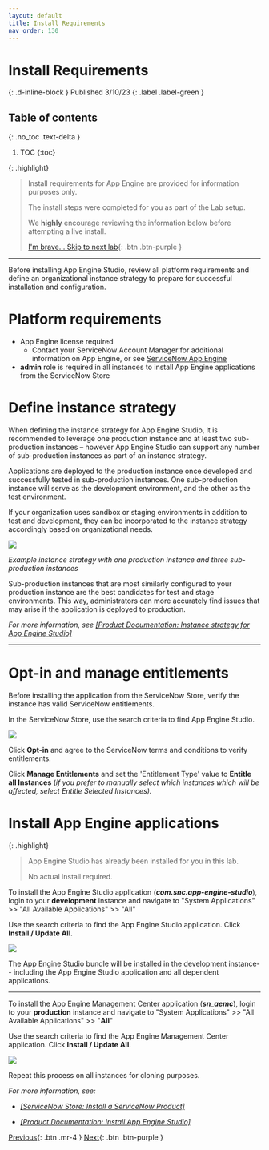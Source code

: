```yaml
---
layout: default
title: Install Requirements
nav_order: 130
---
```


# Install Requirements

{: .d-inline-block }
Published 3/10/23
{: .label .label-green }

## Table of contents
{: .no_toc .text-delta }

1. TOC
{:toc}

{: .highlight}
> Install requirements for App Engine are provided for information purposes only. 
>
> The install steps were completed for you as part of the Lab setup. 
>
> We **highly** encourage reviewing the information below before attempting a live install. 
>
> [I'm brave... Skip to next lab][NEXT]{: .btn .btn-purple }

---

Before installing App Engine Studio, review all platform requirements and define an organizational instance strategy to prepare for successful installation and configuration.

# Platform requirements
- App Engine license required
  -	Contact your ServiceNow Account Manager for additional information on App Engine, or see [ServiceNow App Engine](https://www.servicenow.com/products/now-platform-app-engine.html)
- **admin** role is required in all instances to install App Engine applications from the ServiceNow Store

# Define instance strategy
When defining the instance strategy for App Engine Studio, it is recommended to leverage one production instance and at least two sub-production instances – however App Engine Studio can support any number of sub-production instances as part of an instance strategy.

Applications are deployed to the production instance once developed and successfully tested in sub-production instances. One sub-production instance will serve as the development environment, and the other as the test environment.

If your organization uses sandbox or staging environments in addition to test and development, they can be incorporated to the instance strategy accordingly based on organizational needs.

![](../images/2023-03-03-15-28-00.png)

*Example instance strategy with one production instance and three sub-production instances*

Sub-production instances that are most similarly configured to your production instance are the best candidates for test and stage environments. This way, administrators can more accurately find issues that may arise if the application is deployed to production.

*For more information, see [[Product Documentation: Instance strategy for App Engine Studio]](https://docs.servicenow.com/csh?topicname=aes-instance-strategy.html)*

---

# Opt-in and manage entitlements

Before installing the application from the ServiceNow Store, verify the instance has valid ServiceNow entitlements.

In the ServiceNow Store, use the search criteria to find App Engine Studio.

![](../images/2023-03-03-15-31-33.png)
 
Click **Opt-in** and agree to the ServiceNow terms and conditions to verify entitlements.

Click **Manage Entitlements** and set the 'Entitlement Type' value to **Entitle all Instances** (*if you prefer to manually select which instances which will be affected, select Entitle Selected Instances).*

# Install App Engine applications

{: .highlight}
> App Engine Studio has already been installed for you in this lab. 
>
> No actual install required.

To install the App Engine Studio application (***com.snc.app-engine-studio***), login to your **development** instance and navigate to "System Applications" >> "All Available Applications" >> "All"

Use the search criteria to find the App Engine Studio application. Click **Install / Update All**.

![](../images/2023-03-03-15-31-55.png)

The App Engine Studio bundle will be installed in the development instance-- including the App Engine Studio application and all dependent applications.

---

To install the App Engine Management Center application (***sn_aemc***), login to your **production** instance and navigate to "System Applications" >> "All Available Applications" >> "**All**"

Use the search criteria to find the App Engine Management Center application. Click **Install / Update All**.

![](../images/2023-03-03-15-36-59.png)

Repeat this process on all instances for cloning purposes.

*For more information, see:*

-   [*[ServiceNow Store: Install a ServiceNow Product]*](https://store.servicenow.com/%24appstore.do%23!/store/help?article=KB0030186)

-   [*[Product Documentation: Install App Engine Studio]*](https://docs.servicenow.com/csh?topicname=install-aes.html)



[Previous][PREVIOUS]{: .btn .mr-4 }
[Next][NEXT]{: .btn .btn-purple }

[PREVIOUS]: ../120_Personas_and_roles
[NEXT]: ../140_Configure_AES